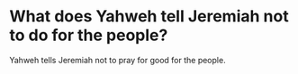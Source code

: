 # What does Yahweh tell Jeremiah not to do for the people?

Yahweh tells Jeremiah not to pray for good for the people.
